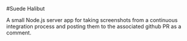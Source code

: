 #Suede Halibut

A small Node.js server app for taking screenshots from a continuous integration process and posting them to the associated github PR as a comment.